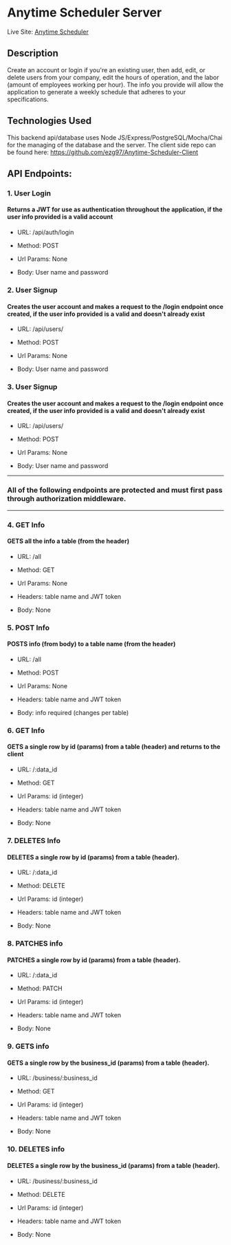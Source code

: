 # Anytime Scheduler Server

Live Site: [Anytime Scheduler](https://anytime-scheduler-client.now.sh/)

## Description
Create an account or login if you're an existing user, then add, edit, or delete users from your company, edit the hours of operation, and the labor (amount of employees working per hour). The info you provide will allow the application to generate a weekly schedule that adheres to your specifications. 

## Technologies Used
This backend api/database uses Node JS/Express/PostgreSQL/Mocha/Chai for the managing of the database and the server.
The client side repo can be found here: https://github.com/ezg97/Anytime-Scheduler-Client


## API Endpoints:

### 1. **User Login**
#### Returns a JWT for use as authentication throughout the application, **if** the user info provided is a valid account
- URL: /api/auth/login

- Method: POST

- Url Params: None

- Body: User name and password

### 2. **User Signup**
#### Creates the user account and makes a request to the /login endpoint once created, **if** the user info provided is a valid and doesn't already exist
- URL: /api/users/

- Method: POST

- Url Params: None

- Body: User name and password

### 3. **User Signup**
#### Creates the user account and makes a request to the /login endpoint once created, **if** the user info provided is a valid and doesn't already exist
- URL: /api/users/

- Method: POST

- Url Params: None

- Body: User name and password

------
### All of the following endpoints are protected and must first pass through authorization middleware.
------

### 4. **GET Info**
#### GETS all the info a table (from the header)
- URL: /all

- Method: GET

- Url Params: None

- Headers: table name and JWT token

- Body: None

### 5. **POST Info**
#### POSTS info (from body) to a table name (from the header)
- URL: /all

- Method: POST

- Url Params: None

- Headers: table name and JWT token

- Body: info required (changes per table)


### 6. **GET Info**
#### GETS a single row by id (params) from a table (header) and returns to the client
- URL: /:data_id

- Method: GET

- Url Params: id (integer)

- Headers: table name and JWT token

- Body: None


### 7. **DELETES Info**
#### DELETES a single row by id (params) from a table (header).
- URL: /:data_id

- Method: DELETE

- Url Params: id (integer)

- Headers: table name and JWT token

- Body: None


### 8. **PATCHES info**
#### PATCHES a single row by id (params) from a table (header).
- URL: /:data_id

- Method: PATCH

- Url Params: id (integer)

- Headers: table name and JWT token

- Body: None

### 9. **GETS info**
#### GETS a single row by the business_id (params) from a table (header).
- URL: /business/:business_id

- Method: GET

- Url Params: id (integer)

- Headers: table name and JWT token

- Body: None


### 10. **DELETES info**
#### DELETES a single row by the business_id (params) from a table (header).
- URL: /business/:business_id

- Method: DELETE

- Url Params: id (integer)

- Headers: table name and JWT token

- Body: None

